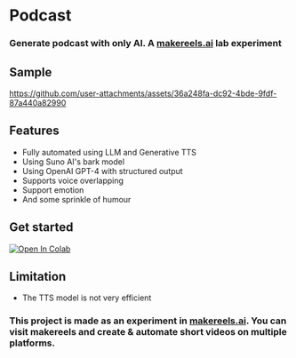 # Podcast

### Generate podcast with only AI. A [makereels.ai](https://makereels.ai) lab experiment  

## Sample




https://github.com/user-attachments/assets/36a248fa-dc92-4bde-9fdf-87a440a82990





## Features

- Fully automated using LLM and Generative TTS
- Using Suno AI's bark model
- Using OpenAI GPT-4 with structured output
- Supports voice overlapping
- Support emotion
- And some sprinkle of humour

## Get started

[![Open In Colab](https://colab.research.google.com/assets/colab-badge.svg)](https://colab.research.google.com/github/tuhinpal/podcast/blob/main/Podcast.ipynb)

## Limitation

- The TTS model is not very efficient

### This project is made as an experiment in [makereels.ai](https://makereels.ai). You can visit makereels and create & automate short videos on multiple platforms.
